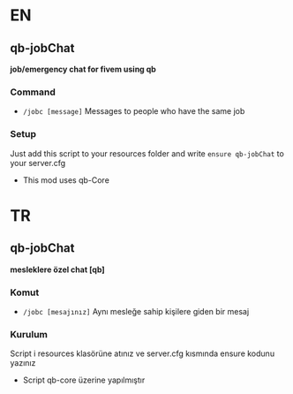 # EN
## qb-jobChat
**job/emergency chat for fivem using qb**

### Command
- ``/jobc [message]`` Messages to people who have the same job

### Setup
Just add this script to your resources folder and write ``ensure qb-jobChat`` to your
server.cfg
- This mod uses qb-Core

# TR
## qb-jobChat
**mesleklere özel chat [qb]**

### Komut
- ``/jobc [mesajınız]`` Aynı mesleğe sahip kişilere giden bir mesaj

### Kurulum
Script i resources klasörüne atınız ve server.cfg kısmında ensure kodunu yazınız
- Script qb-core üzerine yapılmıştır
